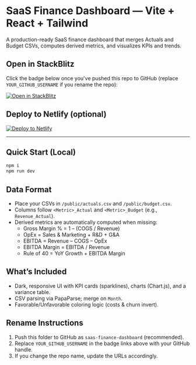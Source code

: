 # SaaS Finance Dashboard — Vite + React + Tailwind

A production-ready SaaS finance dashboard that merges Actuals and Budget CSVs, computes derived metrics, and visualizes KPIs and trends.

## Open in StackBlitz
Click the badge below once you've pushed this repo to GitHub (replace `YOUR_GITHUB_USERNAME` if you rename the repo):

[![Open in StackBlitz](https://developer.stackblitz.com/img/open_in_stackblitz.svg)](https://stackblitz.com/github/jsuh-dot/saas-dashboard?file=index.html)

## Deploy to Netlify (optional)
[![Deploy to Netlify](https://www.netlify.com/img/deploy/button.svg)](https://app.netlify.com/start/deploy?repository=https://github.com/jsuh-dot/saas-dashboard)

---

## Quick Start (Local)
```bash
npm i
npm run dev
```

## Data Format
- Place your CSVs in `/public/actuals.csv` and `/public/budget.csv`.
- Columns follow `<Metric>_Actual` and `<Metric>_Budget` (e.g., `Revenue_Actual`).
- Derived metrics are automatically computed when missing:
  - Gross Margin % = 1 – (COGS / Revenue)
  - OpEx = Sales & Marketing + R&D + G&A
  - EBITDA = Revenue – COGS – OpEx
  - EBITDA Margin = EBITDA / Revenue
  - Rule of 40 = YoY Growth + EBITDA Margin

## What’s Included
- Dark, responsive UI with KPI cards (sparklines), charts (Chart.js), and a variance table.
- CSV parsing via PapaParse; merge on `Month`.
- Favorable/Unfavorable coloring logic (costs & churn invert).

## Rename Instructions
1. Push this folder to GitHub as `saas-finance-dashboard` (recommended).
2. Replace `YOUR_GITHUB_USERNAME` in the badge links above with your GitHub handle.
3. If you change the repo name, update the URLs accordingly.
